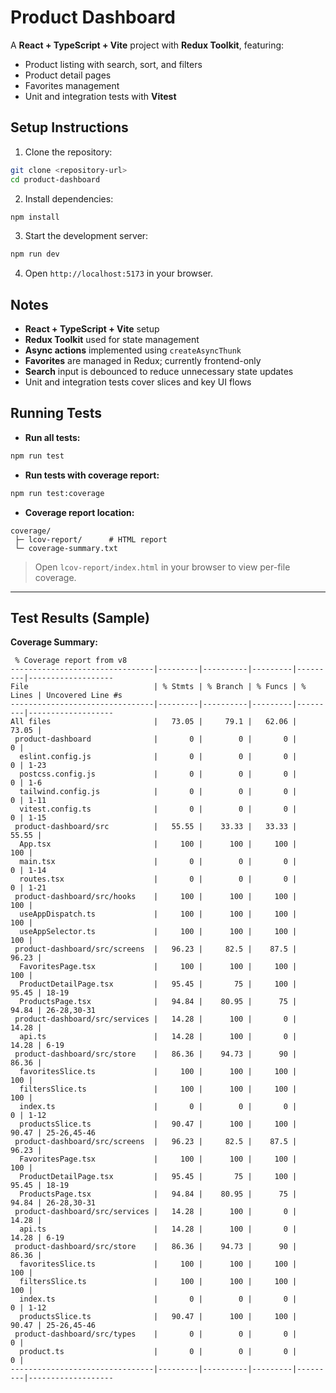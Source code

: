 # Product Dashboard

A **React + TypeScript + Vite** project with **Redux Toolkit**, featuring:

- Product listing with search, sort, and filters  
- Product detail pages  
- Favorites management  
- Unit and integration tests with **Vitest**  


## Setup Instructions

1. Clone the repository:

```bash
git clone <repository-url>
cd product-dashboard
````

2. Install dependencies:

```bash
npm install
```

3. Start the development server:

```bash
npm run dev
```

4. Open `http://localhost:5173` in your browser.


## Notes

* **React + TypeScript + Vite** setup
* **Redux Toolkit** used for state management
* **Async actions** implemented using `createAsyncThunk`
* **Favorites** are managed in Redux; currently frontend-only
* **Search** input is debounced to reduce unnecessary state updates
* Unit and integration tests cover slices and key UI flows


## Running Tests

* **Run all tests:**

```bash
npm run test
```

* **Run tests with coverage report:**

```bash
npm run test:coverage
```

* **Coverage report location:**

```
coverage/
 ├─ lcov-report/      # HTML report
 └─ coverage-summary.txt
```

> Open `lcov-report/index.html` in your browser to view per-file coverage.

---

## Test Results (Sample)

**Coverage Summary:**

```
 % Coverage report from v8
--------------------------------|---------|----------|---------|---------|-------------------
File                            | % Stmts | % Branch | % Funcs | % Lines | Uncovered Line #s 
--------------------------------|---------|----------|---------|---------|-------------------
All files                       |   73.05 |     79.1 |   62.06 |   73.05 |                  
 product-dashboard              |       0 |        0 |       0 |       0 |                  
  eslint.config.js              |       0 |        0 |       0 |       0 | 1-23             
  postcss.config.js             |       0 |        0 |       0 |       0 | 1-6              
  tailwind.config.js            |       0 |        0 |       0 |       0 | 1-11             
  vitest.config.ts              |       0 |        0 |       0 |       0 | 1-15             
 product-dashboard/src          |   55.55 |    33.33 |   33.33 |   55.55 |                  
  App.tsx                       |     100 |      100 |     100 |     100 |                  
  main.tsx                      |       0 |        0 |       0 |       0 | 1-14             
  routes.tsx                    |       0 |        0 |       0 |       0 | 1-21             
 product-dashboard/src/hooks    |     100 |      100 |     100 |     100 |                  
  useAppDispatch.ts             |     100 |      100 |     100 |     100 |                  
  useAppSelector.ts             |     100 |      100 |     100 |     100 |                  
 product-dashboard/src/screens  |   96.23 |     82.5 |    87.5 |   96.23 |                  
  FavoritesPage.tsx             |     100 |      100 |     100 |     100 |                  
  ProductDetailPage.tsx         |   95.45 |       75 |     100 |   95.45 | 18-19            
  ProductsPage.tsx              |   94.84 |    80.95 |      75 |   94.84 | 26-28,30-31      
 product-dashboard/src/services |   14.28 |      100 |       0 |   14.28 |                  
  api.ts                        |   14.28 |      100 |       0 |   14.28 | 6-19             
 product-dashboard/src/store    |   86.36 |    94.73 |      90 |   86.36 |                  
  favoritesSlice.ts             |     100 |      100 |     100 |     100 |                  
  filtersSlice.ts               |     100 |      100 |     100 |     100 |                  
  index.ts                      |       0 |        0 |       0 |       0 | 1-12             
  productsSlice.ts              |   90.47 |      100 |     100 |   90.47 | 25-26,45-46      
 product-dashboard/src/screens  |   96.23 |     82.5 |    87.5 |   96.23 |                  
  FavoritesPage.tsx             |     100 |      100 |     100 |     100 |                  
  ProductDetailPage.tsx         |   95.45 |       75 |     100 |   95.45 | 18-19            
  ProductsPage.tsx              |   94.84 |    80.95 |      75 |   94.84 | 26-28,30-31      
 product-dashboard/src/services |   14.28 |      100 |       0 |   14.28 |                  
  api.ts                        |   14.28 |      100 |       0 |   14.28 | 6-19             
 product-dashboard/src/store    |   86.36 |    94.73 |      90 |   86.36 |                  
  favoritesSlice.ts             |     100 |      100 |     100 |     100 |                  
  filtersSlice.ts               |     100 |      100 |     100 |     100 |                  
  index.ts                      |       0 |        0 |       0 |       0 | 1-12             
  productsSlice.ts              |   90.47 |      100 |     100 |   90.47 | 25-26,45-46      
 product-dashboard/src/types    |       0 |        0 |       0 |       0 |                  
  product.ts                    |       0 |        0 |       0 |       0 |                  
--------------------------------|---------|----------|---------|---------|-------------------
```
